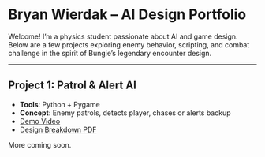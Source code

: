 # Bryan Wierdak – AI Design Portfolio

Welcome! I’m a physics student passionate about AI and game design. Below are a few projects exploring enemy behavior, scripting, and combat challenge in the spirit of Bungie’s legendary encounter design.

---

##  Project 1: Patrol & Alert AI

- **Tools**: Python + Pygame  
- **Concept**: Enemy patrols, detects player, chases or alerts backup
- [Demo Video](https://youryoutube.com/video-link)
- [Design Breakdown PDF](https://drive.google.com/link-to-pdf)

More coming soon.

